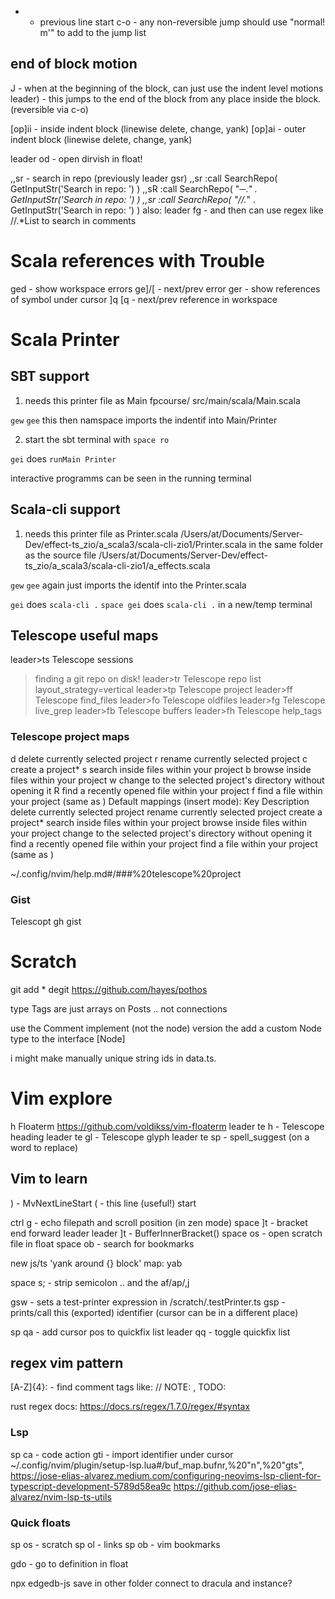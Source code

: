 

*  - previous line start
c-o - any non-reversible jump should use "normal! m'" to add to the jump list

## end of block motion
J  - when at the beginning of the block, can just use the indent level motions
leader)  - this jumps to the end of the block from any place inside the block. (reversible via c-o)

[op]ii  - inside indent block (linewise delete, change, yank)
[op]ai  - outer indent block (linewise delete, change, yank)

leader od  - open dirvish in float!

,,sr  - search in repo (previously leader gsr)
,,sr :call SearchRepo( GetInputStr('Search in repo: ') )<cr>
,,sR :call SearchRepo( "─.*" . GetInputStr('Search in repo: ') )<cr>
,,<leader>sr :call SearchRepo( "\/\/.*" . GetInputStr('Search in repo: ') )<cr>
also:
leader fg - and then can use regex like //.*List to search in comments

# Scala references with Trouble
ged  - show workspace errors
ge]/[ - next/prev error
ger   - show references of symbol under cursor
]q [q - next/prev reference in workspace

# Scala Printer

## SBT support
1. needs this printer file as Main
    fpcourse/
    src/main/scala/Main.scala

`gew` `gee` this then namspace imports the indentif into Main/Printer

2. start the sbt terminal with `space ro`

`gei` does `runMain Printer`

interactive programms can be seen in the running terminal

## Scala-cli support

1. needs this printer file as Printer.scala
     /Users/at/Documents/Server-Dev/effect-ts_zio/a_scala3/scala-cli-zio1/Printer.scala
   in the same folder as the source file
     /Users/at/Documents/Server-Dev/effect-ts_zio/a_scala3/scala-cli-zio1/a_effects.scala

`gew` `gee` again just imports the identif into the Printer.scala

`gei` does `scala-cli .`
`space gei` does `scala-cli .` in a new/temp terminal


## Telescope useful maps
leader>ts Telescope sessions<cr>
> finding a git repo on disk!
leader>tr Telescope repo list layout_strategy=vertical<cr>
leader>tp Telescope project<cr>
leader>ff Telescope find_files<cr>
leader>fo Telescope oldfiles<cr>
leader>fg Telescope live_grep<cr>
leader>fb Telescope buffers<cr>
leader>fh Telescope help_tags<cr>

### Telescope project maps
d	delete currently selected project
r	rename currently selected project
c	create a project*
s	search inside files within your project
b	browse inside files within your project
w	change to the selected project's directory without opening it
R	find a recently opened file within your project
f	find a file within your project (same as <CR>)
Default mappings (insert mode):
Key	Description
<c-d>	delete currently selected project
<c-v>	rename currently selected project
<c-a>	create a project*
<c-s>	search inside files within your project
<c-b>	browse inside files within your project
<c-l>	change to the selected project's directory without opening it
<c-r>	find a recently opened file within your project
<c-f>	find a file within your project (same as <CR>)

~/.config/nvim/help.md#/###%20telescope%20project

### Gist
Telescopt gh gist

# Scratch
git add *
degit https://github.com/hayes/pothos

type Tags
are just arrays on Posts .. not connections

use the Comment implement (not the node) version
the add a custom Node type to the interface [Node]

i might make manually unique string ids in data.ts.

# Vim explore
h Floaterm
https://github.com/voldikss/vim-floaterm
leader te h<tab>   - Telescope heading
leader te gl<tab>  - Telescope glyph
leader te sp - spell_suggest (on a word to replace)



## Vim to learn

)  - MvNextLineStart
(  - this line (useful!) start

ctrl g  - echo filepath and scroll position (in zen mode)
space ]t  - bracket end forward
leader leader ]t   - BufferInnerBracket()
space os - open scratch file in float
space ob - search for bookmarks

new js/ts 'yank around {} block' map: y<leader>ab

space s; - strip semicolon .. and the af/ap/,j

gsw - sets a test-printer expression in /scratch/.testPrinter.ts
gsp - prints/call this (exported) identifier (cursor can be in a different place)

sp qa - add cursor pos to quickfix list
leader qq - toggle quickfix list

## regex vim pattern
[A-Z]{4}:  - find comment tags like: // NOTE:  , TODO:

rust regex docs:
https://docs.rs/regex/1.7.0/regex/#syntax

### Lsp
sp ca - code action
gti   - import identifier under cursor
~/.config/nvim/plugin/setup-lsp.lua#/buf_map.bufnr,%20"n",%20"gts",
https://jose-elias-alvarez.medium.com/configuring-neovims-lsp-client-for-typescript-development-5789d58ea9c
https://github.com/jose-elias-alvarez/nvim-lsp-ts-utils

### Quick floats
sp os - scratch
sp ol - links
sp ob - vim bookmarks

gdo - go to definition in float

npx edgedb-js
save in other folder
connect to dracula and instance?







